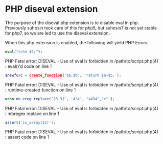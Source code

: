 # PHP diseval extension

The purpose of the diseval php extension is to disable eval in php.
Previously suhosin took care of this for php5, but suhosin7 is not
yet stable for php7, so we are led to use the diseval extension.

When this php extension is enabled, the following will yield PHP Errors:

```php
eval("echo 44;");
```

PHP Fatal error:  DISEVAL - Use of eval is forbidden in /path/to/script.php(4) : eval()'d code on line 1
```php
$newfunc = create_function('$a,$b', 'return $a+$b;');
```

PHP Fatal error:  DISEVAL - Use of eval is forbidden in /path/to/script.php(4) : runtime-created function on line 1

```php
echo mb_ereg_replace("[0-3]", '4*4', "4434","e" );
```

PHP Fatal error:  DISEVAL - Use of eval is forbidden in /path/to/script.php(4) : mbregex replace on line 1
```php
assert('is_array(15)');
```

PHP Fatal error:  DISEVAL - Use of eval is forbidden in /path/to/script.php(4) : assert code on line 1
